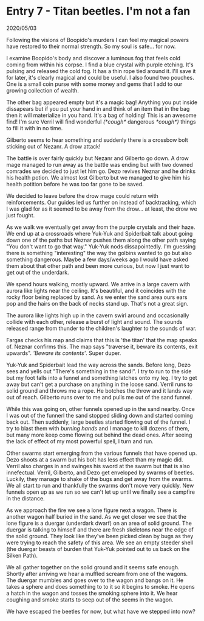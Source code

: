 
# Entry 7 - Titan beetles. I'm not a fan
<span class="journaldate">2020/05/03</span>
  
Following the visions of Boopido's murders I can feel my magical powers have restored to their normal strength. So my soul is safe... for now.

I examine Boopido's body and discover a luminous fog that feels cold coming from within his corpse. I find a blue crystal with purple etching. It's pulsing and released the cold fog. It has a thin rope tied around it. I'll save it for later, it's clearly magical and could be useful. I also found two pouches. One is a small coin purse with some money and gems that I add to our growing collection of wealth.

The other bag appeared empty but it's a magic bag! Anything you put inside dissapears but if you put your hand in and think of an item that in the bag then it will materialize in you hand. It's a bag of holding! This is an awesome find! I'm sure Verril will find wonderful _(\*cough\*_ dangerous _\*cough\*)_ things to fill it with in no time.

Gilberto seems to hear something and suddenly there is a crossbow bolt sticking out of Nezanr. A drow attack!

The battle is over fairly quickly but Nezanr and Gilberto go down. A drow mage managed to run away as the battle was ending but with two downed comrades we decided to just let him go. Dezo revives Neznar and he drinks his health potion. We almost lost Gilberto but we managed to give him his health potition before he was too far gone to be saved.

We decided to leave before the drow mage could return with reinforcements. Our guides led us further on instead of backtracking, which I was glad for as it seemed to be away from the drow... at least, the drow we just fought.

As we walk we eventually get away from the purple crystals and their haze. We end up at a crossroads where Yuk-Yuk and Spiderbait talk about going down one of the paths but Neznar pushes them along the other path saying "You don't want to go that way." Yuk-Yuk nods dissapointedly. I'm guessing there is something "interesting" the way the golbins wanted to go but also something dangerous. Maybe a few days/weeks ago I would have asked them about that other path and been more curious, but now I just want to get out of the underdark.

We spend hours walking, mostly upward. We arrive in a large cavern with aurora like lights near the ceiling. It's beautiful, and it coincides with the rocky floor being replaced by sand. As we enter the sand area ours ears pop and the hairs on the back of necks stand up. That's not a great sign.

The aurora like lights high up in the cavern swirl around and occasionally collide with each other, release a burst of light and sound. The sounds released range from thunder to the children's laughter to the sounds of war.

Fargas checks his map and claims that this is 'the titan' that the map speaks of. Neznar confirms this. The map says "traverse it, beware its contents, exit upwards". *'Beware its contents'*. Super duper.

Yuk-Yuk and Spiderbait lead the way across the sands. Before long, Dezo sees and yells out "There's something in the sand!". I try to run to the side but my foot falls into a funnel and something latches onto my leg. I try to get away but can't get a purchase on anything in the loose sand. Verril runs to solid ground and throws me a rope. He botches the throw and it lands way out of reach. Gilberto runs over to me and pulls me out of the sand funnel.

While this was going on, other funnels opened up in the sand nearby. Once I was out of the funnerl the sand stopped sliding down and started coming back out. Then suddenly, large beetles started flowing out of the funnel. I try to blast them with *burning hands* and I manage to kill dozens of them, but many more keep come flowing out behind the dead ones. After seeing the lack of effect of my most powerful spell, I turn and run.

Other swarms start emerging from the various funnels that have opened up. Dezo shoots at a swarm but his bolt has less effect than my magic did. Verril also charges in and swinges his sword at the swarm but that is also innefectual. Verril, Gilberto, and Dezo get enveloped by swarms of beetles. Luckily, they manage to shake of the bugs and get away from the swarms. We all start to run and thankfully the swarms don't move very quickly. New funnels open up as we run so we can't let up until we finally see a campfire in the distance. 

As we approach the fire we see a lone figure next a wagon. There is another wagon half buried in the sand. As we get closer we see that the lone figure is a duergar (underdark dwarf) on an area of solid ground. The duergar is talking to himself and there are fresh skeletons near the edge of the solid ground. They look like they've been picked clean by bugs as they were trying to reach the safety of this area. We see an empty steeder shell (the duergar beasts of burden that Yuk-Yuk pointed out to us back on the Silken Path).

We all gather together on the solid ground and it seems safe enough. Shortly after arriving we hear a muffled scream from one of the wagons. The duergar mumbles and goes over to the wagon and bangs on it. He takes a sphere and does something to to it so it begins to smoke. He opens a hatch in the wagon and tosses the smoking sphere into it. We hear coughing and smoke starts to seep out of the seems in the wagon.

We have escaped the beetles for now, but what have we stepped into now?
